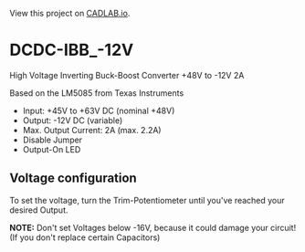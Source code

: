 View this project on [CADLAB.io](https://cadlab.io/project/23857).

# DCDC-IBB_-12V
High Voltage Inverting Buck-Boost Converter +48V to -12V 2A

Based on the LM5085 from Texas Instruments

- Input: +45V to +63V DC (nominal +48V)
- Output: -12V DC (variable)
- Max. Output Current: 2A (max. 2.2A)
- Disable Jumper
- Output-On LED


## Voltage configuration

To set the voltage, turn the Trim-Potentiometer until you've reached your desired Output.

**NOTE:** Don't set Voltages below -16V, because it could damage your circuit! (If you don't replace certain Capacitors)
